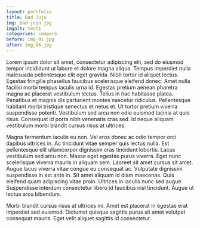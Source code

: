 ```yaml
---
layout: portfolio
title: Bad Juju
img: bad-juju.jpg
imgalt: test1
categories: compare
before: img_01.jpg
after: img_06.jpg
---
```

Lorem ipsum dolor sit amet, consectetur adipiscing elit, sed do eiusmod tempor incididunt ut labore et dolore magna aliqua. Tempus imperdiet nulla malesuada pellentesque elit eget gravida. Nibh tortor id aliquet lectus. Egestas fringilla phasellus faucibus scelerisque eleifend donec. Amet nulla facilisi morbi tempus iaculis urna id. Egestas pretium aenean pharetra magna ac placerat vestibulum lectus. Tellus in hac habitasse platea. Penatibus et magnis dis parturient montes nascetur ridiculus. Pellentesque habitant morbi tristique senectus et netus et. Ut tortor pretium viverra suspendisse potenti. Vestibulum sed arcu non odio euismod lacinia at quis risus. Consequat id porta nibh venenatis cras sed. Id neque aliquam vestibulum morbi blandit cursus risus at ultrices.

Magna fermentum iaculis eu non. Vel eros donec ac odio tempor orci dapibus ultrices in. Ac tincidunt vitae semper quis lectus nulla. Est pellentesque elit ullamcorper dignissim cras tincidunt lobortis. Lacus vestibulum sed arcu non. Massa eget egestas purus viverra. Eget nunc scelerisque viverra mauris in aliquam sem. Laoreet sit amet cursus sit amet. Augue lacus viverra vitae congue eu consequat ac. Vulputate dignissim suspendisse in est ante in. Sit amet aliquam id diam maecenas. Quis eleifend quam adipiscing vitae proin. Ultrices in iaculis nunc sed augue. Suspendisse interdum consectetur libero id faucibus nisl tincidunt. Augue ut lectus arcu bibendum.

Morbi blandit cursus risus at ultrices mi. Amet est placerat in egestas erat imperdiet sed euismod. Dictumst quisque sagittis purus sit amet volutpat consequat mauris. Eget velit aliquet sagittis id consectetur.

